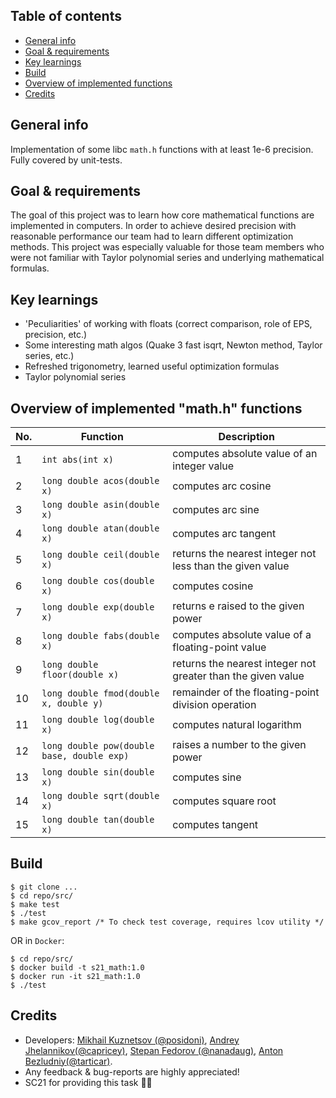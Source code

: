 ## Table of contents
* [General info](https://github.com/posidoni/s21_math/tree/main#general-info)
* [Goal & requirements](https://github.com/posidoni/s21_math/tree/main#goal--requirements)
* [Key learnings](https://github.com/posidoni/s21_math/tree/main#key-learnings)
* [Build](https://github.com/posidoni/s21_math/tree/main#build)
* [Overview of implemented functions](https://github.com/posidoni/s21_math/tree/main#overview-of-implemented-functions)
* [Credits](https://github.com/posidoni/s21_math/tree/main#credits)

## General info 

Implementation of some libc `math.h` functions with at least 1e-6 precision. Fully covered by
unit-tests.

## Goal & requirements 

The goal of this project was to learn how core mathematical functions are implemented in computers. In order to achieve
desired precision with reasonable performance our team had to learn different optimization methods. This project was
especially valuable for those team members who were not familiar with Taylor polynomial series and underlying
mathematical formulas.

## Key learnings
- 'Peculiarities' of working with floats (correct comparison, role of EPS, precision, etc.)
- Some interesting math algos (Quake 3 fast isqrt, Newton method, Taylor series, etc.)
- Refreshed trigonometry, learned useful optimization formulas
- Taylor polynomial series

## Overview of implemented "math.h" functions

| No. | Function | Description |
| --- | -------- | ----------- |
| 1 | `int abs(int x)` | computes absolute value of an integer value |
| 2 | `long double acos(double x)` | computes arc cosine |
| 3 | `long double asin(double x)` | computes arc sine |
| 4 | `long double atan(double x)` | computes arc tangent |
| 5 | `long double ceil(double x)` | returns the nearest integer not less than the given value |
| 6 | `long double cos(double x)` | computes cosine |
| 7 | `long double exp(double x)` | returns e raised to the given power |
| 8 | `long double fabs(double x)` | computes absolute value of a floating-point value |
| 9 | `long double floor(double x)` | returns the nearest integer not greater than the given value |
| 10 | `long double fmod(double x, double y)` | remainder of the floating-point division operation |
| 11 | `long double log(double x)` | computes natural logarithm |
| 12 | `long double pow(double base, double exp)` | raises a number to the given power |
| 13 | `long double sin(double x)` | computes sine |
| 14 | `long double sqrt(double x)` | computes square root |
| 15 | `long double tan(double x)` | computes tangent |  

## Build

```
$ git clone ...
$ cd repo/src/
$ make test
$ ./test
$ make gcov_report /* To check test coverage, requires lcov utility */
```

OR in `Docker`:

```
$ cd repo/src/
$ docker build -t s21_math:1.0
$ docker run -it s21_math:1.0
$ ./test
```
## Credits
- Developers: [Mikhail Kuznetsov (@posidoni)](https://github.com/posidoni), [Andrey Jhelannikov(@capricey)](https://github.com/AndreyZhelannikov), [Stepan Fedorov (@nanadaug)](https://github.com/co-cy), [Anton Bezludniy(@tarticar)](https://github.com/bezlant).
- Any feedback & bug-reports are highly appreciated! 
- SC21 for providing this task 🙂💚
